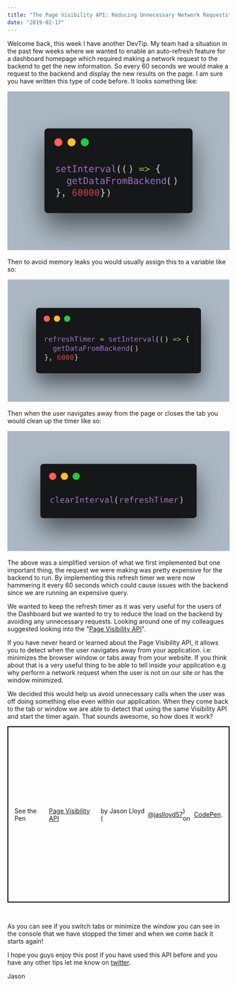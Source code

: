 ```yaml
---
title: "The Page Visibility API: Reducing Unnecessary Network Requests"
date: "2019-02-17"
---
```


Welcome back, this week I have another DevTip. My team had a situation in the past few weeks where we wanted to enable an auto-refresh feature for a dashboard homepage which required making a network request to the backend to get the new information. So every 60 seconds we would make a request to the backend and display the new results on the page. I am sure you have written this type of code before. It looks something like:

![carbon](./images/carbon.png)

Then to avoid memory leaks you would usually assign this to a variable like so:

![carbon 1](./images/carbon-1.png)

Then when the user navigates away from the page or closes the tab you would clean up the timer like so:

![carbon 2](./images/carbon-2.png)

The above was a simplified version of what we first implemented but one important thing, the request we were making was pretty expensive for the backend to run. By implementing this refresh timer we were now hammering it every 60 seconds which could cause issues with the backend since we are running an expensive query.

We wanted to keep the refresh timer as it was very useful for the users of the Dashboard but we wanted to try to reduce the load on the backend by avoiding any unnecessary requests. Looking around one of my colleagues suggested looking into the "[Page Visibility API](https://developer.mozilla.org/en-US/docs/Web/API/Page_Visibility_API)".

If you have never heard or learned about the Page Visibility API, it allows you to detect when the user navigates away from your application. i.e: minimizes the browser window or tabs away from your website. If you think about that is a very useful thing to be able to tell inside your application e.g why perform a network request when the user is not on our site or has the window minimized.

We decided this would help us avoid unnecessary calls when the user was off doing something else even within our application. When they come back to the tab or window we are able to detect that using the same Visibility API and start the timer again. That sounds awesome, so how does it work?

<p class="codepen" style="height: 399px; box-sizing: border-box; display: flex; align-items: center; justify-content: center; border: 2px solid black; margin: 1em 0; padding: 1em;" data-height="399" data-theme-id="dark" data-default-tab="js,result" data-user="jaslloyd57" data-slug-hash="exVXYg" data-pen-title="Page Visibility API">See the Pen <a href="https://codepen.io/jaslloyd57/pen/exVXYg/">Page Visibility API</a> by Jason Lloyd (<a href="https://codepen.io/jaslloyd57">@jaslloyd57</a>) on <a href="https://codepen.io">CodePen</a>.</p> 

As you can see if you switch tabs or minimize the window you can see in the console that we have stopped the timer and when we come back it starts again!

I hope you guys enjoy this post if you have used this API before and you have any other tips let me know on [twitter](https://twitter.com/jaythewebdev).

Jason
